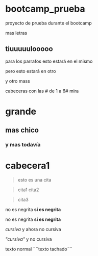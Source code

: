 # bootcamp_prueba
proyecto de prueba durante el bootcamp

mas letras

## tiuuuuulooooo

para los parrafos
esto estará en el mismo

pero esto estará en otro

y otro mass

cabeceras con las # de 1 a 6# mira

# grande

## mas chico






### y mas todavía

cabecera1
=========



> esto es una cita

> cita1
> cita2

>cita3

no es negrita **si es negrita**

no es negrita  __si es negrita__

_cursiva_  y ahora no  cursiva

*"cursiva"*   y no cursiva

texto normal  ¨¨texto tachado¨¨


